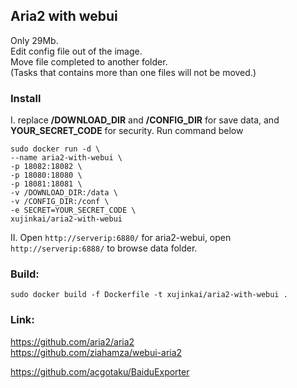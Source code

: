 Aria2 with webui
---
Only 29Mb.  
Edit config file out of the image.  
Move file completed to another folder.  
(Tasks that contains more than one files will not be moved.)  

### Install
I. replace **/DOWNLOAD_DIR** and **/CONFIG_DIR** for save data, and **YOUR_SECRET_CODE** for security. Run command below  
```
sudo docker run -d \
--name aria2-with-webui \
-p 18082:18082 \
-p 18080:18080 \
-p 18081:18081 \
-v /DOWNLOAD_DIR:/data \
-v /CONFIG_DIR:/conf \
-e SECRET=YOUR_SECRET_CODE \
xujinkai/aria2-with-webui
```
  
II. Open `http://serverip:6880/` for aria2-webui, open `http://serverip:6888/` to browse data folder.  

### Build:  
`sudo docker build -f Dockerfile -t xujinkai/aria2-with-webui .`  

### Link:  
https://github.com/aria2/aria2  
https://github.com/ziahamza/webui-aria2  

https://github.com/acgotaku/BaiduExporter  
